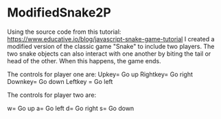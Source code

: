 # ModifiedSnake2P
Using the source code from this tutorial: https://www.educative.io/blog/javascript-snake-game-tutorial
I created a modified version of the classic game "Snake" to include two players. 
The two snake objects can also interact with one another by biting the tail or head of the other. 
When this happens, the game ends.


The controls for player one are: 
Upkey= Go up
Rightkey= Go right
Downkey= Go down
Leftkey = Go left


The controls for player two are:

w= Go up
a= Go left
d= Go right
s= Go down
